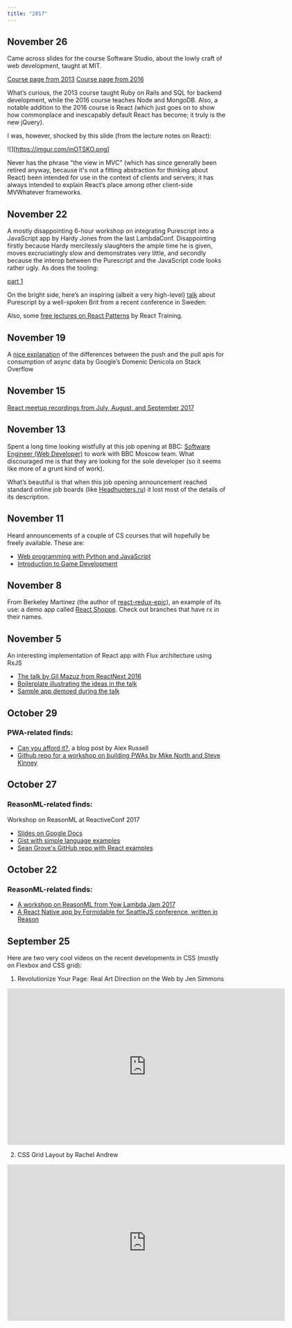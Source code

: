 ```yaml
---
title: "2017"
---
```

## November 26
Came across slides for the course Software Studio, about the lowly craft of web development, taught at MIT.

[Course page from 2013](https://ocw.mit.edu/courses/electrical-engineering-and-computer-science/6-170-software-studio-spring-2013/lecture-notes/)
[Course page from 2016](https://stellar.mit.edu/S/course/6/fa16/6.170/materials.html)


What’s curious, the 2013 course taught Ruby on Rails and SQL for backend development, while the 2016 course teaches Node and MongoDB. Also, a notable addition to the 2016 course is React (which just goes on to show how commonplace and inescapably default React has become; it truly is the new jQuery).

I was, however, shocked by this slide (from the lecture notes on React):

![][https://imgur.com/inOTSKO.png]


Never has the phrase "the view in MVC" (which has since generally been retired anyway, because it's not a fitting abstraction for thinking about React) been intended for use in the context of clients and servers; it has always intended to explain React’s place among other client-side MVWhatever frameworks.

## November 22
A mostly disappointing 6-hour workshop on integrating Purescript into a JavaScript app by Hardy Jones
from the last LambdaConf. Disappointing firstly because Hardy mercilessly slaughters the ample time
he is given, moves excruciatingly slow and demonstrates very little, and secondly because the interop
between the Purescript and the JavaScript code looks rather ugly. As does the tooling:

[part 1](https://www.youtube.com/watch?v=XbrBGxcZZYY)

On the bright side, here’s an inspiring (albeit a very high-level) [talk](http://www.oredev.org/2017/sessions/purescript-tomorrows-javascript-today)
about Purescript by a well-spoken Brit from a recent conference in Sweden:

Also, some [free lectures on React Patterns](https://reacttraining.com/patterns/) by React Training.

## November 19
A [nice explanation](https://stackoverflow.com/questions/39439653/events-vs-streams-vs-observables-vs-async-iterators/47214496#47214496)
of the differences between the push and the pull apis for consumption of async data by Google’s Domenic Denicola on Stack Overflow

## November 15
[React meetup recordings from July, August, and September 2017](http://meetupfeed.com/react-talks-meetups-july-august-september-react-talks-digest-q3-2017/)

## November 13
Spent a long time looking wistfully at this job opening at BBC:
[Software Engineer (Web Developer)](https://careershub.bbc.co.uk/members/modules/job/detail.php?record=20625)
to work with BBC Moscow team. What discouraged me is that they are looking for
the sole developer (so it seems like more of a grunt kind of work).

What’s beautiful is that when this job opening announcement reached standard
online job boards (like [Headhunters.ru](https://hh.ru/vacancy/23422897)) it lost most
of the details of its description.

## November 11
Heard announcements of a couple of CS courses that will hopefully be freely available. These are:
- [Web programming with Python and JavaScript](https://cs50.github.io/web/)
- [Introduction to Game Development](https://cs50.github.io/games/)

## November 8
From Berkeley Martinez (the author of [react-redux-epic](https://github.com/BerkeleyTrue/react-redux-epic)),
an example of its use: a demo app called [React Shoppe](https://github.com/realworldreact/react-shoppe). Check
out branches that have rx in their names.

## November 5
An interesting implementation of React app with Flux architecture using RxJS
- [The talk by Gil Mazuz from ReactNext 2016](https://www.youtube.com/watch?v=Wh83qXOb03g)
- [Boilerplate illustrating the ideas in the talk](https://github.com/giltig/rxfrf)
- [Sample app demoed during the talk](https://github.com/omerts/RtC)

## October 29
### PWA-related finds:
- [Can you afford it?](https://infrequently.org/2017/10/can-you-afford-it-real-world-web-performance-budgets/),
  a blog post by Alex Russell
- [Github repo for a workshop on building PWAs by Mike North and Steve Kinney](https://github.com/mike-north/pwa-fundamentals)

## October 27
### ReasonML-related finds:
Workshop on ReasonML at ReactiveConf 2017
- [Slides on Google Docs](https://docs.google.com/presentation/d/17CxVRrdw20Mm--ewv4KwxfxTPPuhB8gkxBp98LRaIsM/edit#slide=id.g292747eae2_0_198)
- [Gist with simple language examples](https://gist.github.com/sgrove/a6474d26b77bbf29d19b66ad71527cc9)
- [Sean Grove's GitHub repo with React examples](https://github.com/sgrove/reactiveconf-2017-reasonml-workshop)

## October 22
### ReasonML-related finds:

- [A workshop on ReasonML from Yow Lambda Jam 2017](https://github.com/bassjacob/ylj-2017-workshop)
- [A React Native app by Formidable for SeattleJS conference, written in Reason](https://github.com/FormidableLabs/seattlejsconf-app)

## September 25
Here are two very cool videos on the recent developments in CSS (mostly on Flexbox and CSS grid):

1. Revolutionize Your Page: Real Art Direction on the Web by Jen Simmons
<iframe src="https://player.vimeo.com/video/209812549" width="640" height="360" frameborder="0" webkitallowfullscreen mozallowfullscreen allowfullscreen></iframe>

2. CSS Grid Layout by Rachel Andrew
<iframe src="https://player.vimeo.com/video/212961112" width="640" height="360" frameborder="0" webkitallowfullscreen mozallowfullscreen allowfullscreen></iframe>
